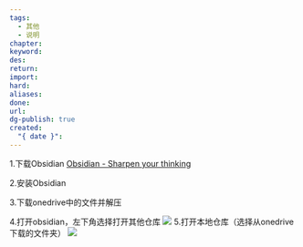 ```yaml
---
tags:
  - 其他
  - 说明
chapter: 
keyword: 
des: 
return: 
import: 
hard: 
aliases: 
done: 
url: 
dg-publish: true
created:
  "{ date }":
---
```


1.下载Obsidian 
[Obsidian - Sharpen your thinking](https://obsidian.md/)

2.安装Obsidian

3.下载onedrive中的文件并解压

4.打开obsidian，左下角选择打开其他仓库
![](https://s2.loli.net/2023/11/06/bWhEYpPsxm53zoL.png)
5.打开本地仓库（选择从onedrive下载的文件夹）
![](https://s2.loli.net/2023/11/06/wGrIcmoNPfjDs6v.png)
